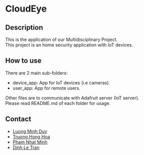 # CloudEye
## Description
This is the application of our Multidisciplinary Project.  
This project is an home security application with IoT devices.
## How to use
There are 2 main sub-folders:
- device_app: App for IoT devices (i.e cameras).
- user_app: App for remote users.
<!-- -->
Other files are to communicate with Adafruit server (IoT server).  
Please read README.md of each folder for usage.
## Contact
- [Luong Minh Duy]()
- [Truong Hong Hoa]()
- [Pham Nhat Minh]()
- [Dinh Le Tran](https://trandinhle174@gmail.com)
